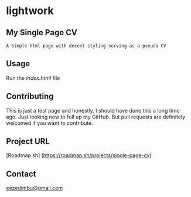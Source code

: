 # lightwork

## My Single Page CV
    A Simple html page with decent styling serving as a pseudo CV

## Usage
Run the *index.html* file

## Contributing
This is just a test page and honestly, I should have done this a long time ago. Just looking now to full up my GitHub. But pull requests are definitely welcomed if you want to contribute.

## Project URL
[Roadmap sh] (https://roadmap.sh/projects/single-page-cv)

## Contact
eezedimbu@gmail.com
